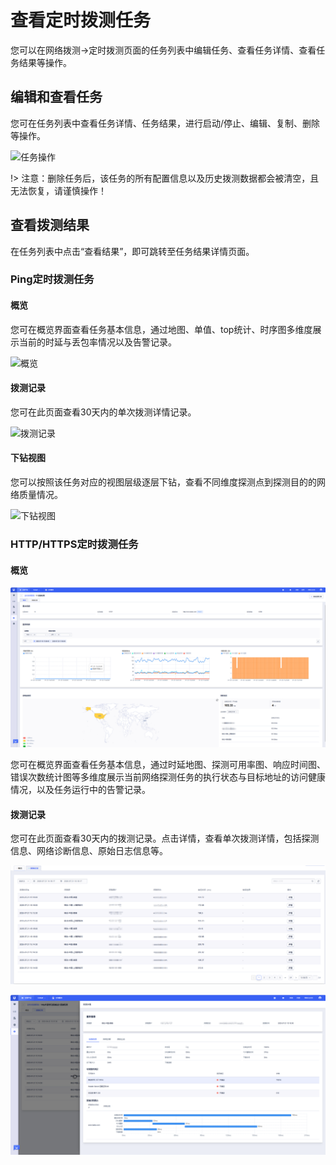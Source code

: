 # 查看定时拨测任务

您可以在网络拨测->定时拨测页面的任务列表中编辑任务、查看任务详情、查看任务结果等操作。

## 编辑和查看任务

您可在任务列表中查看任务详情、任务结果，进行启动/停止、编辑、复制、删除等操作。

![任务操作](D:\Documents\GitHub\undt\images\任务列表操作.png)

!> 注意：删除任务后，该任务的所有配置信息以及历史拨测数据都会被清空，且无法恢复，请谨慎操作！

## 查看拨测结果

在任务列表中点击“查看结果”，即可跳转至任务结果详情页面。

### Ping定时拨测任务

#### 概览

您可在概览界面查看任务基本信息，通过地图、单值、top统计、时序图多维度展示当前的时延与丢包率情况以及告警记录。

![概览](D:\Documents\GitHub\undt\images\结果页概览.png)

#### 拨测记录

您可在此页面查看30天内的单次拨测详情记录。

![拨测记录](D:\Documents\GitHub\undt\images\拨测记录列表.png)

#### 下钻视图

您可以按照该任务对应的视图层级逐层下钻，查看不同维度探测点到探测目的的网络质量情况。

![下钻视图](D:\Documents\GitHub\undt\images\下钻视图.png)

### HTTP/HTTPS定时拨测任务

#### 概览

![结果页概览](../images/http结果页概览.png)

您可在概览界面查看任务基本信息，通过时延地图、探测可用率图、响应时间图、错误次数统计图等多维度展示当前网络探测任务的执行状态与目标地址的访问健康情况，以及任务运行中的告警记录。

#### 拨测记录

您可在此页面查看30天内的拨测记录。点击详情，查看单次拨测详情，包括探测信息、网络诊断信息、原始日志信息等。

![拨测记录列表](../images/http拨测记录列表.png)

![单次拨测详情](../images/http单次拨测详情.png)

